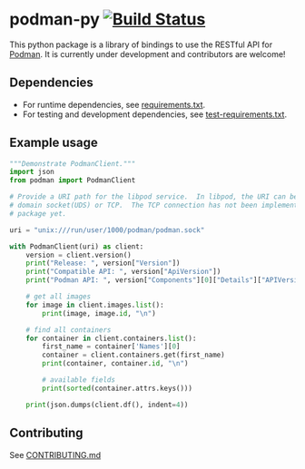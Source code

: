 # podman-py [![Build Status](https://api.cirrus-ci.com/github/containers/podman-py.svg)](https://cirrus-ci.com/github/containers/podman-py/master)

This python package is a library of bindings to use the RESTful API for [Podman](https://github.com/containers/podman).
It is currently under development and contributors are welcome!


## Dependencies

* For runtime dependencies, see [requirements.txt](https://github.com/containers/podman-py/blob/master/requirements.txt).
* For testing and development dependencies, see [test-requirements.txt](https://github.com/containers/podman-py/blob/master/test-requirements.txt).

## Example usage

```python
"""Demonstrate PodmanClient."""
import json
from podman import PodmanClient

# Provide a URI path for the libpod service.  In libpod, the URI can be a unix
# domain socket(UDS) or TCP.  The TCP connection has not been implemented in this
# package yet.

uri = "unix:///run/user/1000/podman/podman.sock"

with PodmanClient(uri) as client:
    version = client.version()
    print("Release: ", version["Version"])
    print("Compatible API: ", version["ApiVersion"])
    print("Podman API: ", version["Components"][0]["Details"]["APIVersion"], "\n")

    # get all images
    for image in client.images.list():
        print(image, image.id, "\n")

    # find all containers
    for container in client.containers.list():
        first_name = container['Names'][0]
        container = client.containers.get(first_name)
        print(container, container.id, "\n")

        # available fields
        print(sorted(container.attrs.keys()))

    print(json.dumps(client.df(), indent=4))
```

## Contributing

See [CONTRIBUTING.md](https://github.com/containers/podman-py/blob/master/CONTRIBUTING.md)
